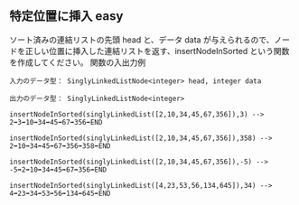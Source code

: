 ## 特定位置に挿入 easy
ソート済みの連結リストの先頭 head と、データ data が与えられるので、ノードを正しい位置に挿入した連結リストを返す、insertNodeInSorted という関数を作成してください。
関数の入出力例
```
入力のデータ型： SinglyLinkedListNode<integer> head, integer data

出力のデータ型： SinglyLinkedListNode<integer>

insertNodeInSorted(singlyLinkedList([2,10,34,45,67,356]),3) --> 2➡3➡10➡34➡45➡67➡356➡END

insertNodeInSorted(singlyLinkedList([2,10,34,45,67,356]),358) --> 2➡10➡34➡45➡67➡356➡358➡END

insertNodeInSorted(singlyLinkedList([2,10,34,45,67,356]),-5) --> -5➡2➡10➡34➡45➡67➡356➡END

insertNodeInSorted(singlyLinkedList([4,23,53,56,134,645]),34) --> 4➡23➡34➡53➡56➡134➡645➡END

```
